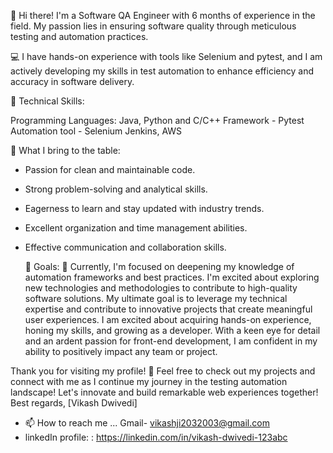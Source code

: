 👋 Hi there! I'm a Software QA Engineer with 6 months of experience in the field. My passion lies in ensuring software quality through meticulous testing and automation practices.

💻 I have hands-on experience with tools like Selenium and pytest, and I am actively developing my skills in test automation to enhance efficiency and accuracy in software delivery.

 🔹 Technical Skills:

Programming Languages: Java, Python and C/C++
Framework - Pytest 
Automation tool - Selenium 
Jenkins, AWS 


🔹 What I bring to the table:

* Passion for clean and maintainable code.
* Strong problem-solving and analytical skills.
* Eagerness to learn and stay updated with industry trends.
* Excellent organization and time management abilities.
* Effective communication and collaboration skills.

  
  🔹 Goals:
🌱 Currently, I'm focused on deepening my knowledge of automation frameworks and best practices. I'm excited about exploring new technologies and methodologies to contribute to high-quality software solutions.
My ultimate goal is to leverage my technical expertise and contribute to innovative projects that create meaningful user experiences. I am excited about acquiring hands-on experience, honing my skills, and growing as a developer. With a keen eye for detail and an ardent passion for front-end development, I am confident in my ability to positively impact any team or project. 

Thank you for visiting my profile! 🔗 Feel free to check out my projects and connect with me as I continue my journey in the testing automation landscape!
Let's innovate and build remarkable web experiences together!
Best regards,
[Vikash Dwivedi]

- 📫 How to reach me ... Gmail-  vikashji2032003@gmail.com
- linkedIn profile:  : https://linkedin.com/in/vikash-dwivedi-123abc

<!---
Vikashdwivedi123-tech/Vikashdwivedi123-tech is a ✨ special ✨ repository because its `README.md` (this file) appears on your GitHub profile.
You can click the Preview link to take a look at your changes.
--->
